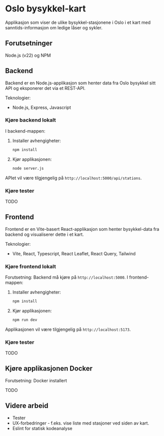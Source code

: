 # Oslo bysykkel-kart

Applikasjon som viser de ulike bysykkel-stasjonene i Oslo i et kart med sanntids-informasjon om ledige låser og sykler.

## Forutsetninger

Node.js (v22) og NPM

## Backend

Backend er en Node.js-applikasjon som henter data fra Oslo bysykkel sitt API og eksponerer det via et REST-API.

Teknologier:
- Node.js, Express, Javascript

### Kjøre backend lokalt

I backend-mappen:

1. Installer avhengigheter:
   ```sh
   npm install
   ```
2. Kjør applikasjonen:
   ```sh
   node server.js
   ```

APIet vil være tilgjengelig på `http://localhost:5000/api/stations`.

### Kjøre tester

TODO

## Frontend

Frontend er en Vite-basert React-applikasjon som henter bysykkel-data fra backend og visualiserer dette i et kart.

Teknologier:
- Vite, React, Typescript, React Leaflet, React Query, Tailwind

### Kjøre frontend lokalt

Forutsetning: Backend må kjøre på `http://localhost:5000`.
I frontend-mappen:

1. Installer avhengigheter:
   ```sh
   npm install
   ```
2. Kjør applikasjonen:
   ```sh
   npm run dev
   ```

Applikasjonen vil være tilgjengelig på `http://localhost:5173`.

### Kjøre tester

TODO

## Kjøre applikasjonen Docker

Forutsetning: Docker installert

TODO

## Videre arbeid

- Tester
- UX-forbedringer - f.eks. vise liste med stasjoner ved siden av kart.
- Eslint for statisk kodeanalyse